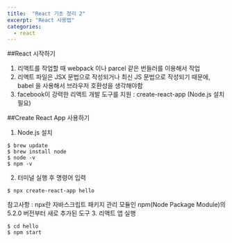 ```yaml
---
title:  "React 기초 정리 2"
excerpt: "React 사용법"
categories:
  - react
---
```

##React 시작하기
1. 리액트를 작업할 때 webpack 이나 parcel 같은 번들러를 이용해서 작업
2. 리액트 파일은 JSX 문법으로 작성되거나 최신 JS 문법으로 작성되기 때문에, babel 을 사용해서 브라우저 호환성을 생각해야함
3. facebook이 강력한 리액트 개발 도구를 지원 : create-react-app (Node.js 설치 필요)

##Create React App 사용하기
1. Node.js 설치
```
$ brew update
$ brew install node
$ node -v
$ npm -v
```
2. 터미널 실행 후 명령어 입력
```
$ npx create-react-app hello
```
참고사항 : npx란 자바스크립트 패키지 관리 모듈인 npm(Node Package Module)의 5.2.0 버전부터 새로 추가된 도구
3. 리액트 앱 실행
```
$ cd hello
$ npm start
```
